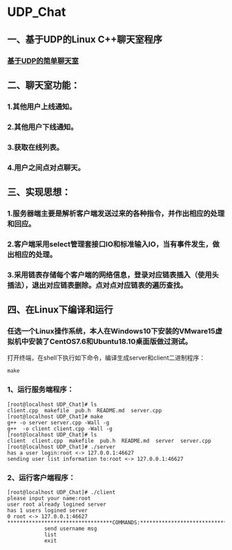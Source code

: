 # UDP_Chat
## 一、基于UDP的Linux C++聊天室程序
### [基于UDP的简单聊天室](https://blog.csdn.net/qq_34938530/article/details/79946692)

## 二、聊天室功能：     
###  1.其他用户上线通知。    
###  2.其他用户下线通知。
###  3.获取在线列表。
###  4.用户之间点对点聊天。

## 三、实现思想：
### 1.服务器端主要是解析客户端发送过来的各种指令，并作出相应的处理和回应。
### 2.客户端采用select管理套接口IO和标准输入IO，当有事件发生，做出相应的处理。
### 3.采用链表存储每个客户端的网络信息，登录对应链表插入（使用头插法），退出对应链表删除。点对点对应链表的遍历查找。

## 四、在Linux下编译和运行
### 任选一个Linux操作系统，本人在Windows10下安装的VMware15虚拟机中安装了CentOS7.6和Ubuntu18.10桌面版做过测试。
打开终端，在shell下执行如下命令，编译生成server和client二进制程序：
```shell
make
```
### 1、运行服务端程序：
```shell
[root@localhost UDP_Chat]# ls
client.cpp  makefile  pub.h  README.md  server.cpp
[root@localhost UDP_Chat]# make
g++ -o server server.cpp -Wall -g
g++  -o client client.cpp -Wall -g
[root@localhost UDP_Chat]# ls
client  client.cpp  makefile  pub.h  README.md  server  server.cpp
[root@localhost UDP_Chat]# ./server
has a user login:root <-> 127.0.0.1:46627
sending user list information to:root <-> 127.0.0.1:46627

```

### 2、运行客户端程序：
```shell
[root@localhost UDP_Chat]# ./client
please input your name:root
user root already logined server
has 1 users logined server
0 root <-> 127.0.0.1:46627
**********************************COMMANDS:*******************************
 			send username msg
			list
			exit
```
